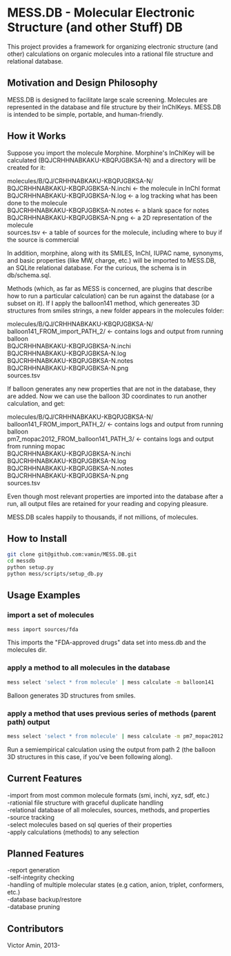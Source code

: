 # MESS.DB - Molecular Electronic Structure (and other Stuff) DB

This project provides a framework for organizing electronic structure (and other) calculations on organic molecules into a rational file structure and relational database.  

## Motivation and Design Philosophy

MESS.DB is designed to facilitate large scale screening. Molecules are represented in the database and file structure by their InChIKeys. MESS.DB is intended to be simple, portable, and human-friendly.

## How it Works
Suppose you import the molecule Morphine. Morphine's InChIKey will be calculated (BQJCRHHNABKAKU-KBQPJGBKSA-N) and a directory will be created for it:

molecules/B/QJ/CRHHNABKAKU-KBQPJGBKSA-N/  
    BQJCRHHNABKAKU-KBQPJGBKSA-N.inchi <- the molecule in InChI format  
    BQJCRHHNABKAKU-KBQPJGBKSA-N.log <- a log tracking what has been done to the molecule  
    BQJCRHHNABKAKU-KBQPJGBKSA-N.notes <- a blank space for notes  
    BQJCRHHNABKAKU-KBQPJGBKSA-N.png <- a 2D representation of the molecule  
    sources.tsv <- a table of sources for the molecule, including where to buy if the source is commercial

In addition, morphine, along with its SMILES, InChI, IUPAC name, synonyms, and basic properties (like MW, charge, etc.) will be imported to MESS.DB, an SQLite relational database. For the curious, the schema is in db/schema.sql.

Methods (which, as far as MESS is concerned, are plugins that describe how to run a particular calculation) can be run against the database (or a subset on it). If I apply the balloon141 method, which genereates 3D structures from smiles strings, a new folder appears in the molecules folder:

molecules/B/QJ/CRHHNABKAKU-KBQPJGBKSA-N/  
    balloon141_FROM_import_PATH_2/ <- contains logs and output from running balloon  
    BQJCRHHNABKAKU-KBQPJGBKSA-N.inchi  
    BQJCRHHNABKAKU-KBQPJGBKSA-N.log  
    BQJCRHHNABKAKU-KBQPJGBKSA-N.notes  
    BQJCRHHNABKAKU-KBQPJGBKSA-N.png  
    sources.tsv

If balloon generates any new properties that are not in the database, they are added. Now we can use the balloon 3D coordinates to run another calculation, and get:

molecules/B/QJ/CRHHNABKAKU-KBQPJGBKSA-N/  
    balloon141_FROM_import_PATH_2/ <- contains logs and output from running balloon  
    pm7_mopac2012_FROM_balloon141_PATH_3/ <- contains logs and output from running mopac  
    BQJCRHHNABKAKU-KBQPJGBKSA-N.inchi  
    BQJCRHHNABKAKU-KBQPJGBKSA-N.log  
    BQJCRHHNABKAKU-KBQPJGBKSA-N.notes  
    BQJCRHHNABKAKU-KBQPJGBKSA-N.png  
    sources.tsv

Even though most relevant properties are imported into the database after a run, all output files are retained for your reading and copying pleasure.

MESS.DB scales happily to thousands, if not millions, of molecules.

## How to Install
```bash
git clone git@github.com:vamin/MESS.DB.git
cd messdb  
python setup.py
python mess/scripts/setup_db.py
```

## Usage Examples
### import a set of molecules
```bash
mess import sources/fda
```
This imports the "FDA-approved drugs" data set into mess.db and the molecules dir.

### apply a method to all molecules in the database
```bash
mess select 'select * from molecule' | mess calculate -m balloon141
```
Balloon generates 3D structures from smiles.

### apply a method that uses previous series of methods (parent path) output
```bash
mess select 'select * from molecule' | mess calculate -m pm7_mopac2012 -pp 2
```
Run a semiempirical calculation using the output from path 2 (the balloon 3D structures in this case, if you've been following along).

## Current Features
-import from most common molecule formats (smi, inchi, xyz, sdf, etc.)  
-rationial file structure with graceful duplicate handling  
-relational database of all molecules, sources, methods, and properties  
-source tracking  
-select molecules based on sql queries of their properties  
-apply calculations (methods) to any selection  

## Planned Features
-report generation  
-self-integrity checking  
-handling of multiple molecular states (e.g cation, anion, triplet, conformers, etc.)  
-database backup/restore  
-database pruning  

## Contributors
Victor Amin, 2013-
